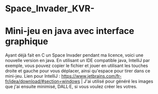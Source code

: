# Space_Invader_KVR-
# Mini-jeu en java avec interface graphique
Ayant déjà fait en C un Space Invader pendant ma licence, voici une nouvelle version en java.
En utilisant un IDE compatible java, IntelliJ par exemple, vous pouvez copier le fichier et jouer en utilisant les touches droite et gauche pour vous déplacer, ainsi qu'espace pour tirer dans ce mini-jeu. 
Lien pour IntelliJ : https://www.jetbrains.com/fr-fr/idea/download/#section=windows |
 J'ai utilisé pour généré les images que j'ai ensuite minimisé, DALL·E, si vous voulez créer les votres.
